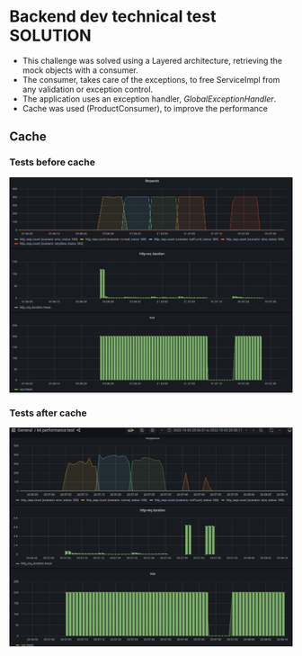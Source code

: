 # Backend dev technical test SOLUTION

- This challenge was solved using a Layered architecture, retrieving the mock objects with a consumer.
- The consumer, takes care of the exceptions, to free ServiceImpl from any validation or exception control.
- The application uses an exception handler, _GlobalExceptionHandler_.
- Cache was used (ProductConsumer), to improve the performance

## Cache

### Tests before cache

![Before Cache](./assets/before_cache.png "Before Cache")

### Tests after cache

![After Cache](./assets/after_cache.png "After Cache")